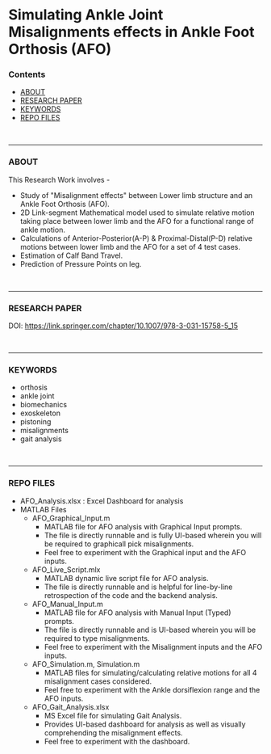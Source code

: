 # Simulating Ankle Joint Misalignments effects in Ankle Foot Orthosis (AFO)

### Contents
- [ABOUT](#about)
- [RESEARCH PAPER](#research-paper)
- [KEYWORDS](#keywords)
- [REPO FILES](#repo-files)

<br>
<hr>

### ABOUT
This Research Work involves -
- Study of "Misalignment effects" between Lower limb structure and an Ankle Foot Orthosis (AFO).
- 2D Link-segment Mathematical model used to simulate relative motion taking place between lower limb and the AFO for a functional range of ankle motion.
- Calculations of Anterior-Posterior(A-P) & Proximal-Distal(P-D) relative motions between lower limb and the AFO for a set of 4 test cases.
- Estimation of Calf Band Travel.
- Prediction of Pressure Points on leg.

<br>
<hr>

### RESEARCH PAPER
DOI: https://link.springer.com/chapter/10.1007/978-3-031-15758-5_15

<br>
<hr>

### KEYWORDS
- orthosis
- ankle joint
- biomechanics
- exoskeleton
- pistoning
- misalignments
- gait analysis

<br>
<hr>

### REPO FILES
* AFO_Analysis.xlsx : Excel Dashboard for analysis
* MATLAB Files
    * AFO_Graphical_Input.m
        - MATLAB file for AFO analysis with Graphical Input prompts.
        - The file is directly runnable and is fully UI-based wherein you will be required to graphicall pick misalignments.
        - Feel free to experiment with the Graphical input and the AFO inputs.
    * AFO_Live_Script.mlx
        - MATLAB dynamic live script file for AFO analysis.
        - The file is directly runnable and is helpful for line-by-line retrospection of the code and the backend analysis.
    * AFO_Manual_Input.m
        - MATLAB file for AFO analysis with Manual Input (Typed) prompts.
        - The file is directly runnable and is UI-based wherein you will be required to type misalignments.
        - Feel free to experiment with the Misalignment inputs and the AFO inputs.
    * AFO_Simulation.m, Simulation.m
        - MATLAB files for simulating/calculating relative motions for all 4 misalignment cases considered.
        - Feel free to experiment with the Ankle dorsiflexion range and the AFO inputs.
    * AFO_Gait_Analysis.xlsx
        - MS Excel file for simulating Gait Analysis.
        - Provides UI-based dashboard for analysis as well as visually comprehending the misalignment effects.
        - Feel free to experiment with the dashboard.

<br>
